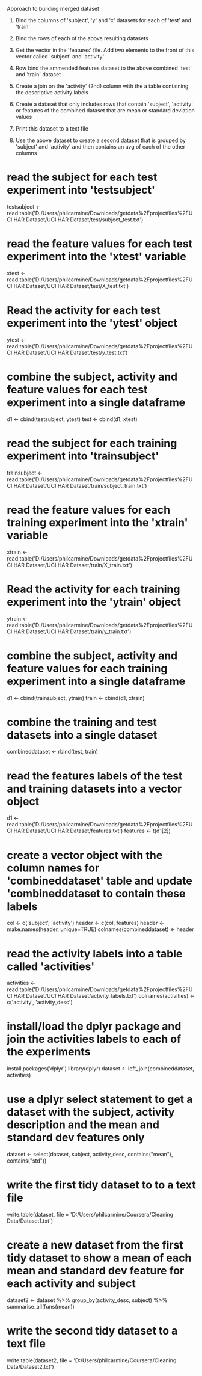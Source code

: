Approach to building merged dataset

1. Bind the columns of 'subject', 'y' and 'x' datasets for each of 'test' and 'train'

2. Bind the rows of each of the above resulting datasets

3. Get the vector in the 'features' file. Add two elements to the front of this vector called 'subject' and 'activity'

4. Row bind the ammended features dataset to the above combined 'test' and 'train' dataset

5. Create a join on the 'activity' (2nd) column with the a table containing the descriptive activity labels

6. Create a dataset that only includes rows that contain 'subject', 'activity' or features of the combined dataset that are mean or standard deviation values

7. Print this dataset to a text file

8. Use the above dataset to create a second dataset that is grouped by 'subject' and 'activity' and then contains an avg of each of the other columns







# read the subject for each test experiment into 'testsubject'

testsubject <- read.table('D:/Users/philcarmine/Downloads/getdata%2Fprojectfiles%2FUCI HAR Dataset/UCI HAR Dataset/test/subject_test.txt')

# read the feature values for each test experiment into the 'xtest' variable 

xtest <- read.table('D:/Users/philcarmine/Downloads/getdata%2Fprojectfiles%2FUCI HAR Dataset/UCI HAR Dataset/test/X_test.txt')

# Read the activity for each test experiment into the 'ytest' object 

ytest <- read.table('D:/Users/philcarmine/Downloads/getdata%2Fprojectfiles%2FUCI HAR Dataset/UCI HAR Dataset/test/y_test.txt')

# combine the subject, activity and feature values for each test experiment into a single dataframe

d1 <- cbind(testsubject, ytest)
test <- cbind(d1, xtest)

# read the subject for each training experiment into 'trainsubject'

trainsubject <- read.table('D:/Users/philcarmine/Downloads/getdata%2Fprojectfiles%2FUCI HAR Dataset/UCI HAR Dataset/train/subject_train.txt')

# read the feature values for each training experiment into the 'xtrain' variable 

xtrain <- read.table('D:/Users/philcarmine/Downloads/getdata%2Fprojectfiles%2FUCI HAR Dataset/UCI HAR Dataset/train/X_train.txt')

# Read the activity for each training experiment into the 'ytrain' object 

ytrain <- read.table('D:/Users/philcarmine/Downloads/getdata%2Fprojectfiles%2FUCI HAR Dataset/UCI HAR Dataset/train/y_train.txt')

# combine the subject, activity and feature values for each training experiment into a single dataframe

d1 <- cbind(trainsubject, ytrain)
train <- cbind(d1, xtrain)

# combine the training and test datasets into a single dataset

combineddataset <- rbind(test, train)

# read the features labels of the test and training datasets into a vector object

d1 <- read.table('D:/Users/philcarmine/Downloads/getdata%2Fprojectfiles%2FUCI HAR Dataset/UCI HAR Dataset/features.txt')
features <- t(d1[2])

# create a vector object with the column names for 'combineddataset' table and update 'combineddataset to contain these labels

col <- c('subject', 'activity')
header <- c(col, features)
header <- make.names(header, unique=TRUE)
colnames(combineddataset) <- header

# read the activity labels into a table called 'activities'

activities <- read.table('D:/Users/philcarmine/Downloads/getdata%2Fprojectfiles%2FUCI HAR Dataset/UCI HAR Dataset/activity_labels.txt')
colnames(activities) <- c('activity', 'activity_desc')

# install/load the dplyr package and join the activities labels to each of the experiments

install.packages('dplyr')
library(dplyr)
dataset <- left_join(combineddataset, activities)

# use a dplyr select statement to get a dataset with the subject, activity description and the mean and standard dev features only

dataset <- select(dataset, subject, activity_desc, contains("mean"), contains("std"))

# write the first tidy dataset to to a text file

write.table(dataset, file = 'D:/Users/philcarmine/Coursera/Cleaning Data/Dataset1.txt')

# create a new dataset from the first tidy dataset to show a mean of each mean and standard dev feature for each activity and subject

dataset2 <- dataset %>% group_by(activity_desc, subject) %>% summarise_all(funs(mean))

# write the second tidy dataset to a text file

write.table(dataset2, file = 'D:/Users/philcarmine/Coursera/Cleaning Data/Dataset2.txt')
